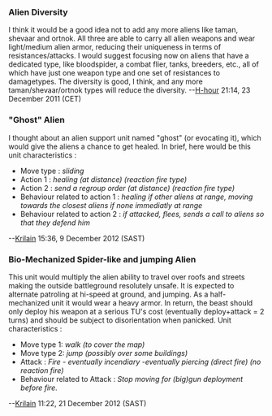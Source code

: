 ### Alien Diversity

I think it would be a good idea not to add any more aliens like taman,
shevaar and ortnok. All three are able to carry all alien weapons and
wear light/medium alien armor, reducing their uniqueness in terms of
resistances/attacks. I would suggest focusing now on aliens that have a
dedicated type, like bloodspider, a combat flier, tanks, breeders, etc.,
all of which have just one weapon type and one set of resistances to
damagetypes. The diversity is good, I think, and any more
taman/shevaar/ortnok types will reduce the diversity.
--[H-hour](User:H-hour "wikilink") 21:14, 23 December 2011 (CET)

### "Ghost" Alien

I thought about an alien support unit named "ghost" (or evocating it),
which would give the aliens a chance to get healed. In brief, here would
be this unit characteristics :

- Move type : *sliding*
- Action 1 : *healing (at distance) (reaction fire type)*
- Action 2 : *send a regroup order (at distance) (reaction fire type)*
- Behaviour related to action 1 : *healing if other aliens at range,
  moving towards the closest aliens if none immediatly at range*
- Behaviour related to action 2 : *if attacked, flees, sends a call to
  aliens so that they defend him*

--[Krilain](User:Krilain "wikilink") 15:36, 9 December 2012 (SAST)

### Bio-Mechanized Spider-like and jumping Alien

This unit would multiply the alien ability to travel over roofs and
streets making the outside battleground resolutely unsafe. It is
expected to alternate patroling at hi-speed at ground, and jumping. As a
half-mechanized unit it would wear a heavy armor. In return, the beast
should only deploy his weapon at a serious TU's cost (eventually
deploy+attack = 2 turns) and should be subject to disorientation when
panicked. Unit characteristics :

- Move type 1: *walk (to cover the map)*
- Move type 2: *jump (possibly over some buildings)*
- Attack : *Fire - eventually incendiary -eventually piercing (direct
  fire) (no reaction fire)*
- Behaviour related to Attack : *Stop moving for (big)gun deployment
  before fire.*

--[Krilain](User:Krilain "wikilink") 11:22, 21 December 2012 (SAST)